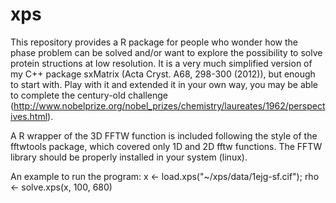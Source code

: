 # xps
This repository provides a R package for people who wonder how the phase problem can be solved and/or want to explore the possibility to solve protein structions at low resolution. It is a very much simplified version of my C++ package sxMatrix (Acta Cryst. A68, 298-300 (2012)), but enough to start with. Play with it and extended it in your own way, you may be able to complete the century-old challenge (http://www.nobelprize.org/nobel_prizes/chemistry/laureates/1962/perspectives.html).

A R wrapper of the 3D FFTW function is included following the style of the fftwtools package, which covered only 1D and 2D fftw functions. The FFTW library should be properly installed in your system (linux).

An example to run the program:
  x <- load.xps("~/xps/data/1ejg-sf.cif"); 
  rho <- solve.xps(x, 100, 680)
  
